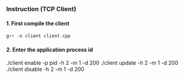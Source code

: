 ### Instruction (TCP Client)
#### 1. First compile the client
```c++
g++ -o client client.cpp
```
#### 2. Enter the application process id
./client enable -p pid -h 2 -m 1 -d 200
./client update -h 2 -m 1 -d 200
./client disable -h 2 -m 1 -d 200
